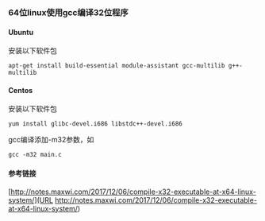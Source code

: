 ### 64位linux使用gcc编译32位程序

#### Ubuntu

安装以下软件包

```shell
apt-get install build-essential module-assistant gcc-multilib g++-multilib
```

#### Centos

安装以下软件包

```shell
yum install glibc-devel.i686 libstdc++-devel.i686 
```

gcc编译添加-m32参数，如

```shell
gcc -m32 main.c
```

#### 参考链接

[http://notes.maxwi.com/2017/12/06/compile-x32-executable-at-x64-linux-system/](URL http://notes.maxwi.com/2017/12/06/compile-x32-executable-at-x64-linux-system/)



